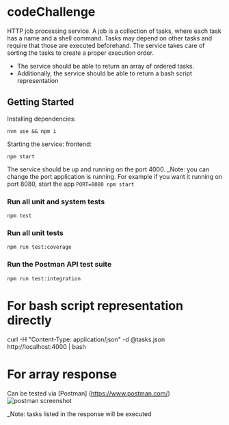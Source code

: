 # codeChallenge
HTTP job processing service.
A job is a collection of tasks, where each task has a name and a shell command. Tasks may depend on other tasks and require that those are executed beforehand. The service takes care of sorting the tasks to create a proper execution order.
 - The service should be able to return an array of ordered tasks.
 - Additionally, the service should be able to return a bash script representation
## Getting Started

Installing dependencies:

```
nvm use && npm i
```

Starting the service:
frontend:
```
npm start
```

The service should be up and running on the port 4000. 
_Note: you can change the port application is running. For example if you want it running on port 8080, start the app 
```PORT=8080 npm start```
### Run all unit and system tests

```
npm test
```

### Run all unit tests

```
npm run test:coverage
```

### Run the Postman API test suite

```
npm run test:integration
```
# For bash script representation directly
curl -H "Content-Type: application/json" -d @tasks.json http://localhost:4000 | bash


# For array response 
Can be tested via [Postman] (https://www.postman.com/)
![postman screenshot](https://github.com/IvelinaT/codeChallenge/blob/master/assets/postman.png?raw=true)

_Note: tasks listed in the response will be executed